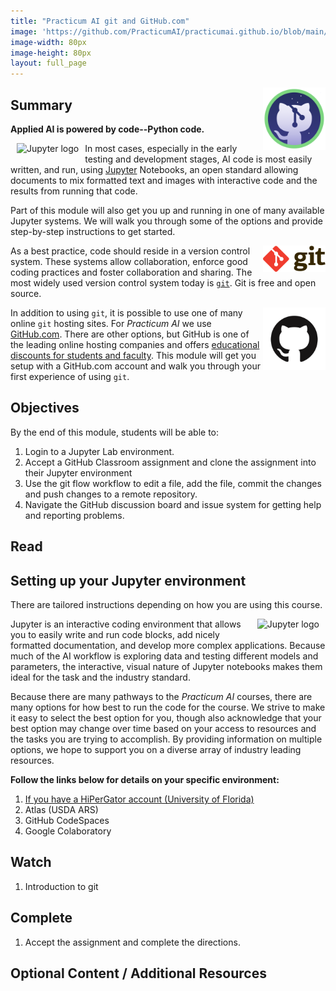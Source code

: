 ```yaml
---
title: "Practicum AI git and GitHub.com"
image: 'https://github.com/PracticumAI/practicumai.github.io/blob/main/images/icons/practicumai_git.png?raw=true'
image-width: 80px
image-height: 80px
layout: full_page
---
```


<img src='https://github.com/PracticumAI/practicumai.github.io/blob/main/images/icons/practicumai_git.png?raw=true' align='right' width=100>

## Summary

**Applied AI is powered by code--Python code.**

<img src='https://raw.githubusercontent.com/PracticumAI/practicumai.github.io/main/images/features/Jupyter_logo.svg' align='left' alt='Jupyter logo' style="padding: 0px 10px 10px 10px">In most cases, especially in the early testing and development stages, AI code is most easily written, and run, using [Jupyter](https://jupyter.org/) Notebooks, an open standard allowing documents to mix formatted text and images with interactive code and the results from running that code.

Part of this module will also get you up and running in one of many available Jupyter systems. We will walk you through some of the options and provide step-by-step instructions to get started.

<img src='https://raw.githubusercontent.com/PracticumAI/getting_started/main/images/Git-Logo-2Color.svg' align='right' width=100 alt='git logo'>As a best practice, code should reside in a version control system. These systems allow collaboration, enforce good coding practices and foster collaboration and sharing. The most widely used version control system today is [`git`](http://git-scm.com/). Git is free and open source.

<img src='https://raw.githubusercontent.com/PracticumAI/getting_started/main/images/GitHub-Mark.png'  align='right' width=100 alt='GitHub logo'>In addition to using `git`, it is possible to use one of many online `git` hosting sites. For *Practicum AI* we use [GitHub.com](https://github.com/). There are other options, but GitHub is one of the leading online hosting companies and offers [educational discounts for students and faculty](https://education.github.com/). This module will get you setup with a GitHub.com account and walk you through your first experience of using `git`.

## Objectives

By the end of this module, students will be able to:

1. Login to a Jupyter Lab environment.
1. Accept a GitHub Classroom assignment and clone the assignment into their Jupyter environment
1. Use the git flow workflow to edit a file, add the file, commit the changes and push changes to a remote repository.
1. Navigate the GitHub discussion board and issue system for getting help and reporting problems.

## Read

## Setting up your Jupyter environment

There are tailored instructions depending on how you are using this course.

<img src='https://raw.githubusercontent.com/PracticumAI/practicumai.github.io/main/images/features/Jupyter_logo.svg' align='right' alt='Jupyter logo' style="padding: 0px 10px 10px 10px">Jupyter is an interactive coding environment that allows you to easily write and run code blocks, add nicely formatted documentation, and develop more complex applications. Because much of the AI workflow is exploring data and testing different models and parameters, the interactive, visual nature of Jupyter notebooks makes them ideal for the task and the industry standard.

Because there are many pathways to the *Practicum AI* courses, there are many options for how best to run the code for the course. We strive to make it easy to select the best option for you, though also acknowledge that your best option may change over time based on your access to resources and the tasks you are trying to accomplish. By providing information on multiple options, we hope to support you on a diverse array of industry leading resources.

**Follow the links below for details on your specific environment:**

   1. [If you have a HiPerGator account (University of Florida)]()
   1. Atlas (USDA ARS)
   1. GitHub CodeSpaces
   1. Google Colaboratory

## Watch

1. Introduction to git

## Complete

1. Accept the assignment and complete the directions.

## Optional Content / Additional Resources
